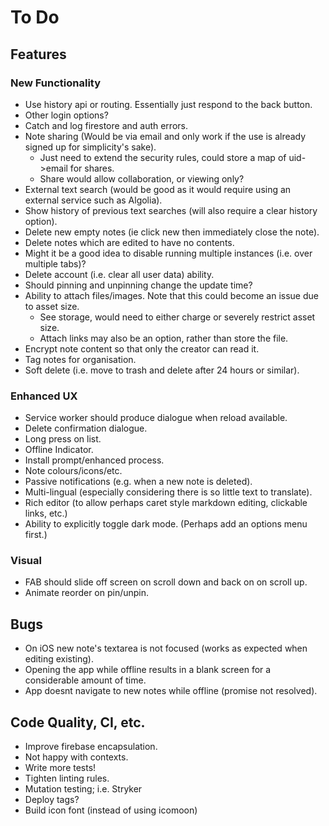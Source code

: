 # To Do

## Features

### New Functionality

- Use history api or routing. Essentially just respond to the back button.
- Other login options?
- Catch and log firestore and auth errors.
- Note sharing (Would be via email and only work if the use is already signed up for simplicity's sake).
  - Just need to extend the security rules, could store a map of uid->email for shares.
  - Share would allow collaboration, or viewing only?
- External text search (would be good as it would require using an external service such as Algolia).
- Show history of previous text searches (will also require a clear history option).
- Delete new empty notes (ie click new then immediately close the note).
- Delete notes which are edited to have no contents.
- Might it be a good idea to disable running multiple instances (i.e. over multiple tabs)?
- Delete account (i.e. clear all user data) ability.
- Should pinning and unpinning change the update time?
- Ability to attach files/images. Note that this could become an issue due to asset size.
  - See storage, would need to either charge or severely restrict asset size.
  - Attach links may also be an option, rather than store the file.
- Encrypt note content so that only the creator can read it.
- Tag notes for organisation.
- Soft delete (i.e. move to trash and delete after 24 hours or similar).

### Enhanced UX

- Service worker should produce dialogue when reload available.
- Delete confirmation dialogue.
- Long press on list.
- Offline Indicator.
- Install prompt/enhanced process.
- Note colours/icons/etc.
- Passive notifications (e.g. when a new note is deleted).
- Multi-lingual (especially considering there is so little text to translate).
- Rich editor (to allow perhaps caret style markdown editing, clickable links, etc.)
- Ability to explicitly toggle dark mode. (Perhaps add an options menu first.)

### Visual

- FAB should slide off screen on scroll down and back on on scroll up.
- Animate reorder on pin/unpin.

## Bugs

- On iOS new note's textarea is not focused (works as expected when editing existing).
- Opening the app while offline results in a blank screen for a considerable amount of time.
- App doesnt navigate to new notes while offline (promise not resolved).

## Code Quality, CI, etc.

- Improve firebase encapsulation.
- Not happy with contexts.
- Write more tests!
- Tighten linting rules.
- Mutation testing; i.e. Stryker
- Deploy tags?
- Build icon font (instead of using icomoon)

